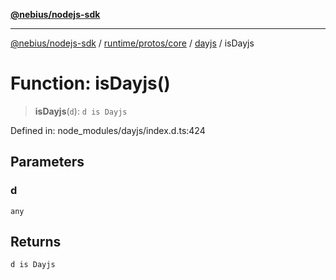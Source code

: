 [**@nebius/nodejs-sdk**](../../../../../README.md)

***

[@nebius/nodejs-sdk](../../../../../README.md) / [runtime/protos/core](../../README.md) / [dayjs](../README.md) / isDayjs

# Function: isDayjs()

> **isDayjs**(`d`): `d is Dayjs`

Defined in: node\_modules/dayjs/index.d.ts:424

## Parameters

### d

`any`

## Returns

`d is Dayjs`

